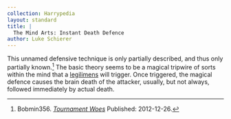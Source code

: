 ```yaml
---
collection: Harrypedia
layout: standard
title: |
  The Mind Arts: Instant Death Defence
author: Luke Schierer
---
```


This unnamed defensive technique is only partially described, and thus only
partially known.[^211026-1] The basic theory seems to be a magical tripwire of
sorts within the mind that a [legilimens][Legilimency] will trigger. Once
triggered, the magical defence causes the brain death of the attacker, usually,
but not always, followed immediately by actual death.

[Legilimency]: /Harrypedia/magic/spells/legilimens/

[^211026-1]:
    Bobmin356.
    _[Tournament Woes](https://www.fanfiction.net/s/8837107)_
    Published: 2012-12-26.
